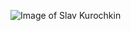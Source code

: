 ![Image of Slav Kurochkin](https://instagram.fatl1-2.fna.fbcdn.net/v/t51.2885-15/e35/s1080x1080/121823890_4476245455783434_9047657763942471175_n.jpg?_nc_ht=instagram.fatl1-2.fna.fbcdn.net&_nc_cat=106&_nc_ohc=zAEtVsP2zpsAX-q8q3T&_nc_tp=15&oh=a35548b83c1c2ecd946e3b1574c0c087&oe=5FB6E10D)
